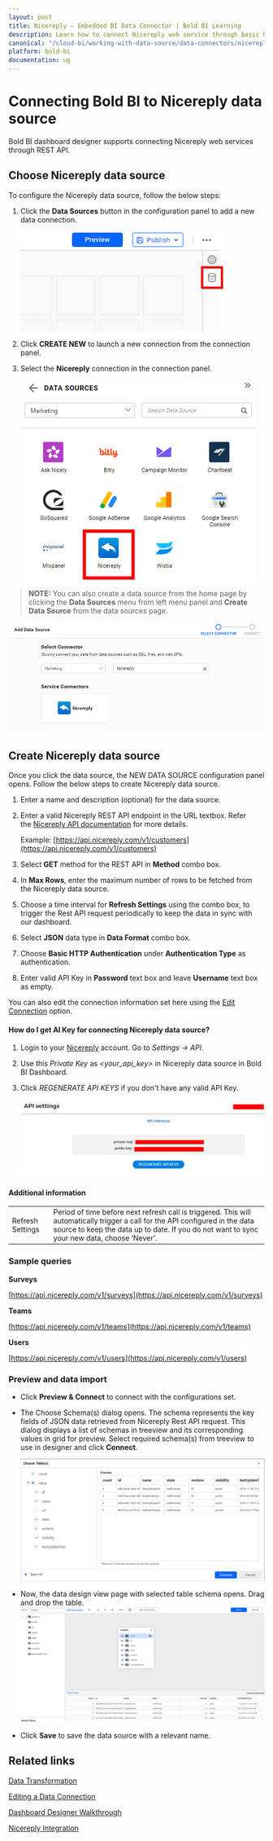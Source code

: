```yaml
---
layout: post
title: Nicereply – Embedded BI Data Connector | Bold BI Learning
description: Learn how to connect Nicereply web service through basic http authentication with Bold BI Embedded and create data source.
canonical: "/cloud-bi/working-with-data-source/data-connectors/nicereply/"
platform: bold-bi
documentation: ug
---
```


# Connecting Bold BI to Nicereply data source
Bold BI dashboard designer supports connecting Nicereply web services through REST API.

## Choose Nicereply data source
To configure the Nicereply data source, follow the below steps:
1. Click the **Data Sources** button in the configuration panel to add a new data connection.

   ![Data source icon](/static/assets/embedded/working-with-datasource/data-connectors/images/common/DataSourcesIcon.png)

2. Click **CREATE NEW** to launch a new connection from the connection panel.
3. Select the **Nicereply** connection in the connection panel.

   ![Choose data source](/static/assets/embedded/working-with-datasource/data-connectors/images/Nicereply/ChooseDS.png)

> **NOTE:**  You can also create a data source from the home page by clicking the **Data Sources** menu from left menu panel and **Create Data Source** from the data sources page.

   ![Choose data source](/static/assets/embedded/working-with-datasource/data-connectors/images/Nicereply/ChooseDS_server.png)

## Create Nicereply data source
Once you click the data source, the NEW DATA SOURCE configuration panel opens. Follow the below steps to create Nicereply data source.
1. Enter a name and description (optional) for the data source.
2. Enter a valid Nicereply REST API endpoint in the URL textbox. Refer the [Nicereply API documentation](https://api.nicereply.com/docs/v1/#get-started) for more details.

    Example: [https://api.nicereply.com/v1/customers](https://api.nicereply.com/v1/customers)  

3. Select **GET** method for the REST API in **Method** combo box.
4. In **Max Rows**, enter the maximum number of rows to be fetched from the Nicereply data source.
5. Choose a time interval for **Refresh Settings** using the combo box, to trigger the Rest API request periodically to keep the data in sync with our dashboard.  
6. Select **JSON** data type in **Data Format** combo box.
7. Choose **Basic HTTP Authentication** under **Authentication Type** as authentication.
8. Enter valid API Key in **Password** text box and leave **Username** text box as empty.

You can also edit the connection information set here using the [Edit Connection](/embedded-bi/working-with-data-source/editing-a-data-connection/) option.

#### How do I get AI Key for connecting Nicereply data source?

1. Login to your [Nicereply](https://admin.nicereply.com/admin/login) account. Go to *Settings -> API*.
2. Use this *Private Key* as *&lt;your_api_key&gt;* in Nicereply data source in Bold BI Dashboard.
3. Click *REGENERATE API KEYS* if you don't have any valid API Key.

   ![Reveal API Key](/static/assets/embedded/working-with-datasource/data-connectors/images/Nicereply/APIKey.png)

#### Additional information
<table width="600">
<tr>
<td>
Refresh Settings
</td>
<td>
Period of time before next refresh call is triggered. This will automatically trigger a call for the API configured in the data source to keep the data up to date. If you do not want to sync your new data, choose ‘Never’.
</td>
</tr>
</table>

### Sample queries

**Surveys**

[https://api.nicereply.com/v1/surveys](https://api.nicereply.com/v1/surveys)

**Teams**

[https://api.nicereply.com/v1/teams](https://api.nicereply.com/v1/teams)

**Users**

[https://api.nicereply.com/v1/users](https://api.nicereply.com/v1/users)

### Preview and data import
* Click **Preview & Connect** to connect with the configurations set.
* The Choose Schema(s) dialog opens. The schema represents the key fields of JSON data retrieved from Nicereply Rest API request. This dialog displays a list of schemas in treeview and its corresponding values in grid for preview. Select required schema(s) from treeview to use in designer and click **Connect**.

   ![Preview](/static/assets/embedded/working-with-datasource/data-connectors/images/common/Preview.png)

* Now, the data design view page with selected table schema opens. Drag and drop the table.
   ![Query Editor](/static/assets/embedded/working-with-datasource/data-connectors/images/common/QueryEditor.png)

* Click **Save** to save the data source with a relevant name.

## Related links
[Data Transformation](/embedded-bi/working-with-data-source/transforming-data/joining-table/)

[Editing a Data Connection](/embedded-bi/working-with-data-source/editing-a-data-connection/)   

[Dashboard Designer Walkthrough](/embedded-bi/getting-started/quick-start/)

[Nicereply Integration](https://www.boldbi.com/integrations/nicereply?utm_source=syncfusion&utm_medium=documentation&utm_campaign=boldbinicereplyintegration)